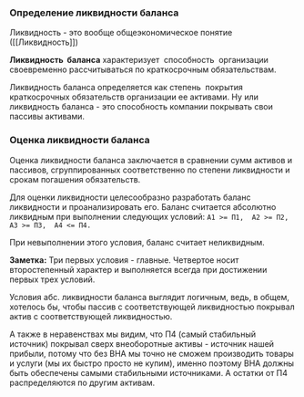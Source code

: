 ### Определение ликвидности баланса
Ликвидность - это вообще общеэкономическое понятие ([[Ликвидность]])

**Ликвидность  баланса** характеризует  способность  организации своевременно рассчитываться по краткосрочным обязательствам.

Ликвидность баланса определяется как степень  покрытия  краткосрочных обязательств организации ее активами. Ну или ликвидность баланса - это способность компании покрывать свои пассивы активами.
### Оценка ликвидности баланса
Оценка ликвидности баланса заключается в сравнении сумм активов  и пассивов, сгруппированных соответственно по степени ликвидности  и срокам погашения обязательств.

   Для оценки ликвидности целесообразно разработать баланс ликвидности  и проанализировать его. Баланс считается абсолютно ликвидным при  выполнении  следующих условий:
     `А1 >= П1,  А2 >= П2,   А3 >= П3,  А4 <= П4.`

При невыполнении этого условия, баланс считает неликвидным.

   **Заметка:** Три первых условия - главные. Четвертое носит  второстепенный характер и выполняется всегда при достижении первых трех  условий. 

Условия абс. ликвидности баланса выглядит логичным, ведь, в общем, хотелось бы, чтобы пассив с соответствующей ликвидностью покрывал актив с соответствующей ликвидностью. 

А также в неравенствах мы видим, что П4 (самый стабильный источник) покрывал сверх внеоборотные активы - источник нашей прибыли, потому что без ВНА мы точно не сможем производить товары и услуги (мы их быстро просто не купим), именно поэтому ВНА должны быть обеспечены самыми стабильными источниками. А остатки от П4 распределяются по другим активам. 